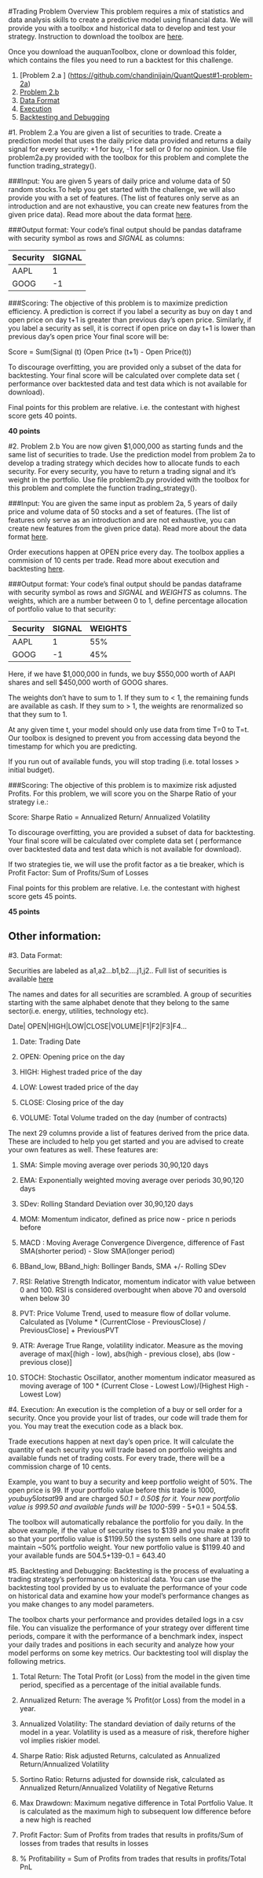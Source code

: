 #Trading Problem Overview
This problem requires a mix of statistics and data analysis skills to create a predictive model using financial data. We will provide you with a toolbox and historical data to develop and test your strategy. Instruction to download the toolbox are [here](https://github.com/Auquan/auquan-toolbox-python#1-installation).

Once you download the auquanToolbox, clone or download this folder, which contains the files you need to run a backtest for this challenge.

 1. [Problem 2.a ] (https://github.com/chandinijain/QuantQuest#1-problem-2a)
 2. [Problem 2.b ](https://github.com/chandinijain/QuantQuest#2-problem-2b)
 3. [Data Format ](https://github.com/chandinijain/QuantQuest#3-data-format) 
 4. [Execution ](https://github.com/chandinijain/QuantQuest#4-execution) 
 5. [Backtesting and Debugging ](https://github.com/chandinijain/QuantQuest#5-backtesting-and-debugging) 

#1. Problem 2.a
You are given a list of securities to trade.  Create a prediction model that uses the daily price data provided and returns a daily signal for every security: +1 for buy, -1 for sell or 0 for no opinion.
Use file problem2a.py provided with the toolbox for this problem and complete the function trading_strategy().

###Input: 
You are given 5 years of daily price and volume data of 50 random stocks.To help you get started with the challenge, we will also provide you with a set of features. (The list of features only serve as an introduction and are not exhaustive, you can create new features from the given price data). Read more about the data format [here](https://github.com/chandinijain/QuantQuest#3-data-format).

###Output format:
Your code’s final output should be pandas dataframe with security symbol as rows and *SIGNAL* as columns:

| Security | SIGNAL | 
| --------- | ------------- |
|AAPL | 1   |      
|GOOG | -1 |    

###Scoring:
The objective of this problem is to maximize prediction efficiency.  A prediction is correct if you label a security as buy on day t and open price on day t+1 is greater than previous day’s open price. Similarly, if you label a security as sell, it is correct if open price on day t+1 is lower than previous day’s open price
Your final score will be:

Score = Sum(Signal (t) (Open Price (t+1) - Open Price(t))


To discourage overfitting, you are provided only a subset of the data for backtesting.  Your final score will be calculated over complete data set ( performance over backtested data and test data which is not available for download).

Final points for this problem are relative. i.e. the contestant with highest score gets 40 points. 

**40 points**

#2. Problem 2.b
You are now given $1,000,000 as starting funds and the same list of securities to trade. Use the prediction model from problem 2a  to develop a trading strategy which decides how to allocate funds to each security. For every security, you have to return a trading signal and it’s weight in the portfolio.
Use file problem2b.py provided with the toolbox for this problem and complete the function trading_strategy().

###Input:
You are given the same input as problem 2a,  5 years of daily price and volume data of 50 stocks and a set of features. (The list of features only serve as an introduction and are not exhaustive, you can create new features from the given price data). Read more about the data format [here](https://github.com/chandinijain/QuantQuest#3-data-format).

Order executions happen at OPEN price every day. The toolbox applies a commision of 10 cents per trade. Read more about execution and backtesting [here](https://github.com/chandinijain/QuantQuest#4-execution).

###Output format:
Your code’s final output should be pandas dataframe with security symbol as rows and *SIGNAL* and *WEIGHTS* as columns. The weights, which are a number between 0 to 1, define percentage allocation of portfolio value to that security:

| Security | SIGNAL | WEIGHTS |
| --------- | ------------- | ----------- |
|AAPL | 1   |      55%
|GOOG | -1 |     45%

Here, if we have $1,000,000 in funds, we buy $550,000 worth of AAPl shares and sell $450,000 worth of GOOG shares.

The weights don’t have to sum to 1. If they sum to < 1, the remaining funds are available as cash. If they sum to > 1, the weights are renormalized so that they sum to 1.

At any given time t, your model should only use data from time T=0 to T=t. Our toolbox is designed to prevent you from accessing data beyond the timestamp for which you are predicting.

If  you run out of available funds, you will stop trading (i.e. total losses > initial budget).

###Scoring:
The objective of this problem is to maximize risk adjusted Profits. For this problem, we will score you on the Sharpe Ratio of your strategy i.e.:

Score: Sharpe Ratio = Annualized Return/ Annualized Volatility

To discourage overfitting, you are provided a subset of data for backtesting.  Your final score will be calculated over complete data set ( performance over backtested data and test data which is not available for download).

If two strategies tie, we will use the profit factor as a tie breaker, which is
Profit Factor: Sum of Profits/Sum of Losses

Final points for this problem are relative. I.e. the contestant with highest score gets 45 points. 

**45 points**

## Other information:

#3. Data Format:

Securities are labeled as a1,a2...b1,b2....j1,j2.. Full list of securities is available [here](https://github.com/Auquan/auquan-historical-data/blob/master/abcd/abcd.txt)

The names and dates for all securities are scrambled. A group of securities starting with the same alphabet denote that they belong to the same sector(i.e. energy, utilities, technology etc).

Date| OPEN|HIGH|LOW|CLOSE|VOLUME|F1|F2|F3|F4...

1) Date: Trading Date

2) OPEN: Opening price on the day

3) HIGH: Highest traded price of the day

4) LOW: Lowest traded price of the day

5) CLOSE: Closing price of the day

6) VOLUME: Total Volume traded on the day (number of contracts)

The next 29 columns provide a list of features derived from the price data. These are included to help you get started and you are advised to create your own features as well. These features are:

1) SMA: Simple moving average over periods 30,90,120 days

2) EMA: Exponentially weighted moving average over periods 30,90,120 days

3) SDev: Rolling Standard Deviation over 30,90,120 days

4) MOM: Momentum indicator, defined as price now - price n periods before

5) MACD : Moving Average Convergence Divergence, difference of Fast SMA(shorter period) - Slow SMA(longer period)

6) BBand_low, BBand_high: Bollinger Bands, SMA +/- Rolling SDev 

7) RSI: Relative Strength Indicator, momentum indicator with value between 0 and 100. RSI is considered overbought when above 70 and oversold when below 30

8) PVT: Price Volume Trend, used to measure flow of dollar volume. Calculated as [Volume * (CurrentClose - PreviousClose) / PreviousClose] + PreviousPVT

9) ATR: Average True Range, volatility indicator. Measure as the moving average of max[(high - low), abs(high - previous close), abs (low - previous close)]

10) STOCH: Stochastic Oscillator, another momentum indicator measured as moving average of 100 * (Current Close - Lowest Low)/(Highest High - Lowest Low) 

 
#4. Execution:
An execution is the completion of a buy or sell order for a security. Once you provide your list of trades, our code will trade them for you. You may treat the execution code as a black box.

Trade executions happen at next day’s open price. It will calculate the quantity of each security you will trade based on portfolio weights  and available funds net of trading costs. For every trade, there will be a commission charge of 10 cents. 

Example, you want to buy a security and keep portfolio weight of 50%. The open price is 99. If your portfolio value before this trade is 1000$, you buy 5 lots at 99$ and are charged 5*0.1 = 0.50$ for it. Your new portfolio value is 999.50 and available funds will be 1000-5*99 - 5*0.1 = 504.5$.

The toolbox will automatically rebalance the portfolio for you daily. In the above example, if the value of security rises to $139 and you make a profit so that your portfolio value is $1199.50 the system sells one share at 139 to maintain ~50% portfolio weight.  Your new portfolio value is $1199.40 and your available funds are 504.5+139-0.1 = 643.40

#5. Backtesting and Debugging:
Backtesting is the process of evaluating a trading strategy’s performance on historical data. You can use the backtesting tool provided by us to evaluate the performance of your code on historical data and examine how your model’s performance changes as you make changes to any model parameters.

The toolbox charts your performance and provides detailed logs in a csv file. You can visualize the performance of your strategy over different time periods, compare it with the performance of a benchmark index, inspect your daily trades and positions in each security and analyze how your model performs on some key metrics. Our backtesting tool will display the following metrics.

1) Total Return: The Total Profit (or Loss) from the model in the given time period, specified as a percentage of the initial available funds.

2) Annualized Return: The average % Profit(or Loss) from the model in a year.

3) Annualized Volatility: The standard deviation of daily returns of the model in a year. Volatility is used as a measure of risk, therefore higher vol implies riskier model.

4) Sharpe Ratio: Risk adjusted Returns, calculated as Annualized Return/Annualized Volatility

5) Sortino Ratio: Returns adjusted for downside risk, calculated as Annualized Return/Annualized  Volatility of Negative Returns

6) Max Drawdown: Maximum negative difference in Total Portfolio Value. It is calculated as the maximum high to subsequent low difference before a new high is reached 

7) Profit Factor: Sum of Profits from trades that results in profits/Sum of losses from trades that results in losses

8) % Profitability = Sum of Profits from trades that results in profits/Total PnL
